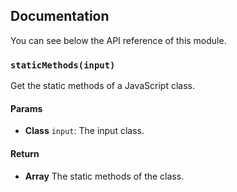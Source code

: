 ## Documentation

You can see below the API reference of this module.

### `staticMethods(input)`
Get the static methods of a JavaScript class.

#### Params
- **Class** `input`: The input class.

#### Return
- **Array** The static methods of the class.

